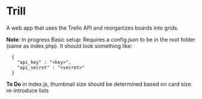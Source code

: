 Trill
==============
A web app that uses the Trello API and reorganizes boards into grids.


**Note**: In progress
Basic setup: Requires a config.json to be in the root folder (same as index.php). It should look something like:
```
  {
    "api_key" : "<key>",
    "api_secret" : "<secret>"
  }
```

**To Do**
in index.js, thumbnail size should be determined based on card size.
re-introduce lists